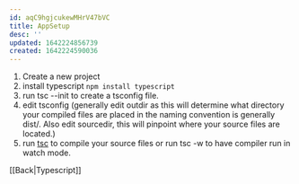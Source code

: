 ```yaml
---
id: aqC9hgjcukewMHrV47bVC
title: AppSetup
desc: ''
updated: 1642224856739
created: 1642224590036
---
```


1. Create a new project
2. install typescript `npm install typescript`
3. run tsc --init to create a tsconfig file.
4. edit tsconfig (generally edit outdir as this will determine what directory your compiled files are placed in the naming convention is generally dist/. Also edit sourcedir, this will pinpoint where your source files are located.)
5. run [tsc](https://www.typescriptlang.org/docs/handbook/compiler-options.html) to compile your source files or run tsc -w to have compiler run in watch mode.

[[Back|Typescript]]
